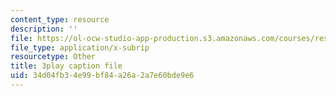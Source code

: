 ```yaml
---
content_type: resource
description: ''
file: https://ol-ocw-studio-app-production.s3.amazonaws.com/courses/res-2-006-girls-who-build-cameras-summer-2016/34d04fb34e99bf84a26a2a7e60bde9e6_tJj6YN8peXU.srt
file_type: application/x-subrip
resourcetype: Other
title: 3play caption file
uid: 34d04fb3-4e99-bf84-a26a-2a7e60bde9e6
---
```


